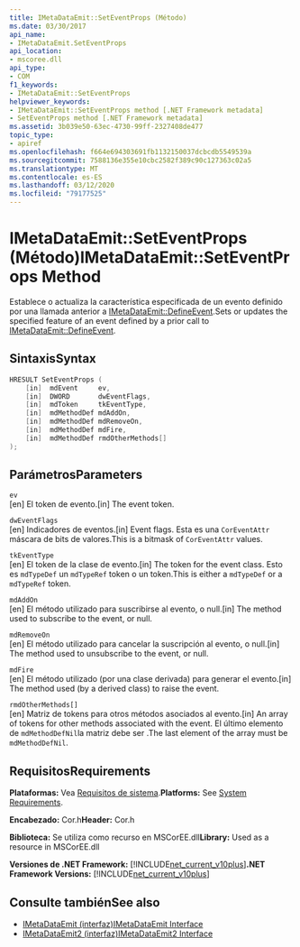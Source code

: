```yaml
---
title: IMetaDataEmit::SetEventProps (Método)
ms.date: 03/30/2017
api_name:
- IMetaDataEmit.SetEventProps
api_location:
- mscoree.dll
api_type:
- COM
f1_keywords:
- IMetaDataEmit::SetEventProps
helpviewer_keywords:
- IMetaDataEmit::SetEventProps method [.NET Framework metadata]
- SetEventProps method [.NET Framework metadata]
ms.assetid: 3b039e50-63ec-4730-99ff-2327408de477
topic_type:
- apiref
ms.openlocfilehash: f664e694303691fb1132150037dcbcdb5549539a
ms.sourcegitcommit: 7588136e355e10cbc2582f389c90c127363c02a5
ms.translationtype: MT
ms.contentlocale: es-ES
ms.lasthandoff: 03/12/2020
ms.locfileid: "79177525"
---
```

# <a name="imetadataemitseteventprops-method"></a><span data-ttu-id="2eb31-102">IMetaDataEmit::SetEventProps (Método)</span><span class="sxs-lookup"><span data-stu-id="2eb31-102">IMetaDataEmit::SetEventProps Method</span></span>
<span data-ttu-id="2eb31-103">Establece o actualiza la característica especificada de un evento definido por una llamada anterior a [IMetaDataEmit::DefineEvent](../../../../docs/framework/unmanaged-api/metadata/imetadataemit-defineevent-method.md).</span><span class="sxs-lookup"><span data-stu-id="2eb31-103">Sets or updates the specified feature of an event defined by a prior call to [IMetaDataEmit::DefineEvent](../../../../docs/framework/unmanaged-api/metadata/imetadataemit-defineevent-method.md).</span></span>  
  
## <a name="syntax"></a><span data-ttu-id="2eb31-104">Sintaxis</span><span class="sxs-lookup"><span data-stu-id="2eb31-104">Syntax</span></span>  
  
```cpp  
HRESULT SetEventProps (  
    [in]  mdEvent     ev,
    [in]  DWORD       dwEventFlags,
    [in]  mdToken     tkEventType,
    [in]  mdMethodDef mdAddOn,
    [in]  mdMethodDef mdRemoveOn,
    [in]  mdMethodDef mdFire,
    [in]  mdMethodDef rmdOtherMethods[]
);  
```  
  
## <a name="parameters"></a><span data-ttu-id="2eb31-105">Parámetros</span><span class="sxs-lookup"><span data-stu-id="2eb31-105">Parameters</span></span>  
 `ev`  
 <span data-ttu-id="2eb31-106">[en] El token de evento.</span><span class="sxs-lookup"><span data-stu-id="2eb31-106">[in] The event token.</span></span>  
  
 `dwEventFlags`  
 <span data-ttu-id="2eb31-107">[en] Indicadores de eventos.</span><span class="sxs-lookup"><span data-stu-id="2eb31-107">[in] Event flags.</span></span> <span data-ttu-id="2eb31-108">Esta es una `CorEventAttr` máscara de bits de valores.</span><span class="sxs-lookup"><span data-stu-id="2eb31-108">This is a bitmask of `CorEventAttr` values.</span></span>  
  
 `tkEventType`  
 <span data-ttu-id="2eb31-109">[en] El token de la clase de evento.</span><span class="sxs-lookup"><span data-stu-id="2eb31-109">[in] The token for the event class.</span></span> <span data-ttu-id="2eb31-110">Esto es `mdTypeDef` un `mdTypeRef` token o un token.</span><span class="sxs-lookup"><span data-stu-id="2eb31-110">This is either a `mdTypeDef` or a `mdTypeRef` token.</span></span>  
  
 `mdAddOn`  
 <span data-ttu-id="2eb31-111">[en] El método utilizado para suscribirse al evento, o null.</span><span class="sxs-lookup"><span data-stu-id="2eb31-111">[in] The method used to subscribe to the event, or null.</span></span>  
  
 `mdRemoveOn`  
 <span data-ttu-id="2eb31-112">[en] El método utilizado para cancelar la suscripción al evento, o null.</span><span class="sxs-lookup"><span data-stu-id="2eb31-112">[in] The method used to unsubscribe to the event, or null.</span></span>  
  
 `mdFire`  
 <span data-ttu-id="2eb31-113">[en] El método utilizado (por una clase derivada) para generar el evento.</span><span class="sxs-lookup"><span data-stu-id="2eb31-113">[in] The method used (by a derived class) to raise the event.</span></span>  
  
 `rmdOtherMethods[]`  
 <span data-ttu-id="2eb31-114">[en] Matriz de tokens para otros métodos asociados al evento.</span><span class="sxs-lookup"><span data-stu-id="2eb31-114">[in] An array of tokens for other methods associated with the event.</span></span> <span data-ttu-id="2eb31-115">El último elemento de `mdMethodDefNil`la matriz debe ser .</span><span class="sxs-lookup"><span data-stu-id="2eb31-115">The last element of the array must be `mdMethodDefNil`.</span></span>  
  
## <a name="requirements"></a><span data-ttu-id="2eb31-116">Requisitos</span><span class="sxs-lookup"><span data-stu-id="2eb31-116">Requirements</span></span>  
 <span data-ttu-id="2eb31-117">**Plataformas:** Vea [Requisitos de sistema](../../../../docs/framework/get-started/system-requirements.md).</span><span class="sxs-lookup"><span data-stu-id="2eb31-117">**Platforms:** See [System Requirements](../../../../docs/framework/get-started/system-requirements.md).</span></span>  
  
 <span data-ttu-id="2eb31-118">**Encabezado:** Cor.h</span><span class="sxs-lookup"><span data-stu-id="2eb31-118">**Header:** Cor.h</span></span>  
  
 <span data-ttu-id="2eb31-119">**Biblioteca:** Se utiliza como recurso en MSCorEE.dll</span><span class="sxs-lookup"><span data-stu-id="2eb31-119">**Library:** Used as a resource in MSCorEE.dll</span></span>  
  
 <span data-ttu-id="2eb31-120">**Versiones de .NET Framework:** [!INCLUDE[net_current_v10plus](../../../../includes/net-current-v10plus-md.md)]</span><span class="sxs-lookup"><span data-stu-id="2eb31-120">**.NET Framework Versions:** [!INCLUDE[net_current_v10plus](../../../../includes/net-current-v10plus-md.md)]</span></span>  
  
## <a name="see-also"></a><span data-ttu-id="2eb31-121">Consulte también</span><span class="sxs-lookup"><span data-stu-id="2eb31-121">See also</span></span>

- [<span data-ttu-id="2eb31-122">IMetaDataEmit (interfaz)</span><span class="sxs-lookup"><span data-stu-id="2eb31-122">IMetaDataEmit Interface</span></span>](../../../../docs/framework/unmanaged-api/metadata/imetadataemit-interface.md)
- [<span data-ttu-id="2eb31-123">IMetaDataEmit2 (interfaz)</span><span class="sxs-lookup"><span data-stu-id="2eb31-123">IMetaDataEmit2 Interface</span></span>](../../../../docs/framework/unmanaged-api/metadata/imetadataemit2-interface.md)
